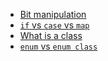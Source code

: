 - [Bit manipulation](programming_languages/cpp/bit_manipulation.md)
- [`if` vs `case` vs `map`](programming_languages/cpp/if_vs_case_vs_map.md)
- [What is a class](programming_languages/cpp/what_is_a_class.md)
- [`enum` vs `enum class`](programming_languages/cpp/enum_vs_enum_class.md)
